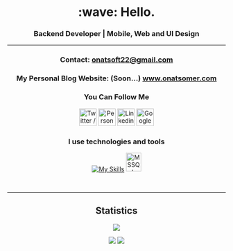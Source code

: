 <div align="center">

<h1> :wave: Hello. </h1>
 <h3>Backend Developer | Mobile, Web and UI Design</h3>
<hr>
</div>

<div align="center">
 
  ### Contact: <a href="mailto:onatsoft22@gmail.com">onatsoft22@gmail.com</a>
  ### My Personal Blog Website: (Soon...) <a href="https://onatsomer.com" target="_blank">www.onatsomer.com</a>
</div>

<div align="center">
 
### You Can Follow Me
[<img height="40" width="40" src="https://skillicons.dev/icons?i=twitter" title="Twitter / X" />][twitter]
[<img height="40" width="40" src="https://skillicons.dev/icons?i=instagram" title="Personal Instagram" />][instagram]
[<img height="40" width="40" src="https://skillicons.dev/icons?i=linkedin" title="Linkedin" />][linkedn]
[<img height="40" width="40" src="https://cdn.discordapp.com/emojis/972590731413843998.png?size=96" title="Google Play Apps" />][googleplay]
</div>

<div align="center">

### I use technologies and tools
[![My Skills](https://skillicons.dev/icons?i=html,css,cs,java,androidstudio,sqlite,figma,firebase,visualstudio,git)](https://skillicons.dev)
<img src="https://i.hizliresim.com/5leaw4o.png" width="35" height="43" title="MSSQL SERVER">
</div>


<br>


<div align="center">

<hr>
<h2>Statistics</h2>

![](https://komarev.com/ghpvc/?username=OnatSoft&color=blue)

<img src="https://github-readme-stats.vercel.app/api?username=OnatSoft&show_icons=true&theme=merko&title_color=FDFAFA&text_color=FDFAFA&icon_color=FDFAFA&bg_color=324C97&locale=en&hide_border=false&card_width=400&include_all_commits=true">
<img src="https://github-readme-stats.vercel.app/api/top-langs/?username=OnatSoft&layout=compact&langs_count=12&theme=merko&locale=en&hide_border=false&bg_color=324C97&title_color=FDFAFA&card_width=350&text_color=FDFAFA">
</div>









[twitter]:https://www.twitter.com/onatsoft
[instagram]:https://www.instagram.com/onat2016
[instagram2]:https://www.instagram.com/appdev_support
[linkedn]:https://www.linkedin.com/in/onatsoft
[linkprofile]:https://bento.me/onatsomer
[googleplay]:https://play.google.com/store/apps/dev?id=8102833443910864978
